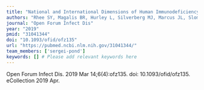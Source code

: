 ```yaml
---
title: "National and International Dimensions of Human Immunodeficiency Virus-1 Sequence Clusters in a Northern California Clinical Cohort"
authors: "Rhee SY, Magalis BR, Hurley L, Silverberg MJ, Marcus JL, Slome S, Pinsky BA, Kosakovsky Pond SL, Shafer RW."
journal: "Open Forum Infect Dis"
year: "2019"
pmid: "31041344"
doi: "10.1093/ofid/ofz135"
url: "https://pubmed.ncbi.nlm.nih.gov/31041344/"
team_members: ['sergei-pond']
keywords: [] # Please add relevant keywords here
---
```

Open Forum Infect Dis. 2019 Mar 14;6(4):ofz135. doi: 10.1093/ofid/ofz135. eCollection 2019 Apr.